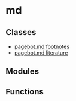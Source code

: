 # md

## Classes

* [pagebot.md.footnotes](footnotes)
* [pagebot.md.literature](literature)

## Modules


## Functions

